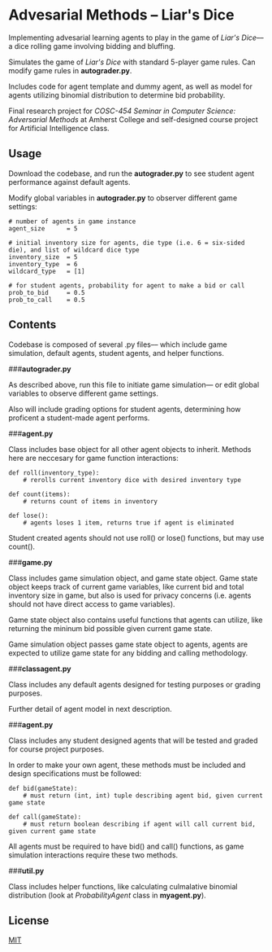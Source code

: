 # Advesarial Methods – Liar's Dice

Implementing advesarial learning agents to play in the game of *Liar's Dice*–– a dice rolling game involving bidding and bluffing.

Simulates the game of *Liar's Dice* with standard 5-player game rules. Can modify game rules in **autograder.py**.

Includes code for agent template and dummy agent, as well as model for agents utilizing binomial distribution to determine bid probability.

Final research project for *COSC-454 Seminar in Computer Science: Adversarial Methods* at Amherst College and self-designed course project for Artificial Intelligence class.

## Usage

Download the codebase, and run the **autograder.py** to see student agent performance against default agents.

Modify global variables in **autograder.py** to observer different game settings:

```
# number of agents in game instance
agent_size      = 5

# initial inventory size for agents, die type (i.e. 6 = six-sided die), and list of wildcard dice type
inventory_size  = 5
inventory_type  = 6
wildcard_type   = [1]

# for student agents, probability for agent to make a bid or call
prob_to_bid     = 0.5
prob_to_call    = 0.5
```

## Contents

Codebase is composed of several .py files–– which include game simulation, default agents, student agents, and helper functions.

###**autograder.py**

As described above, run this file to initiate game simulation–– or edit global variables to observe different game settings.

Also will include grading options for student agents, determining how proficent a student-made agent performs.

###**agent.py**

Class includes base object for all other agent objects to inherit. Methods here are neccesary for game function interactions:

```
def roll(inventory_type):
    # rerolls current inventory dice with desired inventory type

def count(items):
    # returns count of items in inventory

def lose():
    # agents loses 1 item, returns true if agent is eliminated
```

Student created agents should not use roll() or lose() functions, but may use count().

###**game.py**

Class includes game simulation object, and game state object. Game state object keeps track of current game variables, like current bid and total inventory size in game, but also is used for privacy concerns (i.e. agents should not have direct access to game variables).

Game state object also contains useful functions that agents can utilize, like returning the mininum bid possible given current game state.

Game simulation object passes game state object to agents, agents are expected to utilize game state for any bidding and calling methodology.

###**classagent.py**

Class includes any default agents designed for testing purposes or grading purposes.

Further detail of agent model in next description.

###**agent.py**

Class includes any student designed agents that will be tested and graded for course project purposes.

In order to make your own agent, these methods must be included and design specifications must be followed:

```
def bid(gameState):
    # must return (int, int) tuple describing agent bid, given current game state

def call(gameState):
    # must return boolean describing if agent will call current bid, given current game state
```

All agents must be required to have bid() and call() functions, as game simulation interactions require these two methods.

###**util.py**

Class includes helper functions, like calculating culmalative binomial distribution (look at *ProbabilityAgent* class in **myagent.py**).

## License

[MIT](https://choosealicense.com/licenses/mit/)
